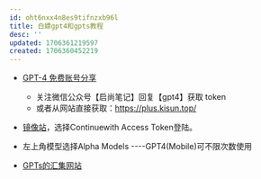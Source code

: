 ```yaml
---
id: oht6nxx4n8es9tifnzxb96l
title: 白嫖gpt4和gpts教程
desc: ''
updated: 1706361219597
created: 1706360452219
---
```



* [GPT-4 免费账号分享](https://www.bilibili.com/video/BV1CN4y1h7BP/)
  * 关注微信公众号【启尚笔记】回复【gpt4】获取 token
  * 或者从网站直接获取：https://plus.kisun.top/
* [镜像站](https://chat1.zhile.io/)，选择Continuewith Access Token登陆。
* 左上角模型选择Alpha Models ----GPT4(Mobile)可不限次数使用

* [GPTs的汇集网站](https://gpts.works/)
